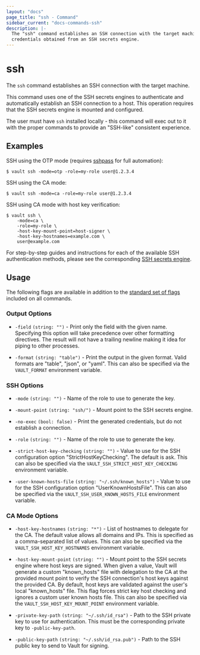 ```yaml
---
layout: "docs"
page_title: "ssh - Command"
sidebar_current: "docs-commands-ssh"
description: |-
  The "ssh" command establishes an SSH connection with the target machine using
  credentials obtained from an SSH secrets engine.
---
```


# ssh

The `ssh` command establishes an SSH connection with the target machine.

This command uses one of the SSH secrets engines to authenticate and
automatically establish an SSH connection to a host. This operation requires
that the SSH secrets engine is mounted and configured.

The user must have `ssh` installed locally - this command will exec out to it
with the proper commands to provide an "SSH-like" consistent experience.

## Examples

SSH using the OTP mode (requires [sshpass](https://linux.die.net/man/1/sshpass)
for full automation):

```text
$ vault ssh -mode=otp -role=my-role user@1.2.3.4
```

SSH using the CA mode:

```text
$ vault ssh -mode=ca -role=my-role user@1.2.3.4
```

SSH using CA mode with host key verification:

```text
$ vault ssh \
    -mode=ca \
    -role=my-role \
    -host-key-mount-point=host-signer \
    -host-key-hostnames=example.com \
    user@example.com
```

For step-by-step guides and instructions for each of the available SSH
authentication methods, please see the corresponding [SSH secrets
engine](/docs/secrets/ssh/index.html).

## Usage

The following flags are available in addition to the [standard set of
flags](/docs/commands/index.html) included on all commands.

### Output Options

- `-field` `(string: "")` - Print only the field with the given name. Specifying
  this option will take precedence over other formatting directives. The result
  will not have a trailing newline making it idea for piping to other processes.

- `-format` `(string: "table")` - Print the output in the given format. Valid
  formats are "table", "json", or "yaml". This can also be specified via the
  `VAULT_FORMAT` environment variable.

### SSH Options

- `-mode` `(string: "")` - Name of the role to use to generate the key.

- `-mount-point` `(string: "ssh/")` - Mount point to the SSH secrets engine.

- `-no-exec` `(bool: false)` - Print the generated credentials, but do not
  establish a connection.

- `-role` `(string: "")` - Name of the role to use to generate the key.

- `-strict-host-key-checking` `(string: "")` - Value to use for the SSH
  configuration option "StrictHostKeyChecking". The default is ask. This can
  also be specified via the `VAULT_SSH_STRICT_HOST_KEY_CHECKING` environment
  variable.

- `-user-known-hosts-file` `(string: "~/.ssh/known_hosts")` - Value to use for
  the SSH configuration option "UserKnownHostsFile". This can also be specified
  via the `VAULT_SSH_USER_KNOWN_HOSTS_FILE` environment variable.

### CA Mode Options

- `-host-key-hostnames` `(string: "*")` - List of hostnames to delegate for the
  CA. The default value allows all domains and IPs. This is specified as a
  comma-separated list of values. This can also be specified via the
  `VAULT_SSH_HOST_KEY_HOSTNAMES` environment variable.

- `-host-key-mount-point` `(string: "")` - Mount point to the SSH
  secrets engine where host keys are signed. When given a value, Vault will
  generate a custom "known_hosts" file with delegation to the CA at the provided
  mount point to verify the SSH connection's host keys against the provided CA.
  By default, host keys are validated against the user's local "known_hosts"
  file. This flag forces strict key host checking and ignores a custom user
  known hosts file. This can also be specified via the
  `VAULT_SSH_HOST_KEY_MOUNT_POINT` environment variable.

- `-private-key-path` `(string: "~/.ssh/id_rsa")` - Path to the SSH private key
  to use for authentication. This must be the corresponding private key to
  `-public-key-path`.

- `-public-key-path` `(string: "~/.ssh/id_rsa.pub")` - Path to the SSH public
  key to send to Vault for signing.
